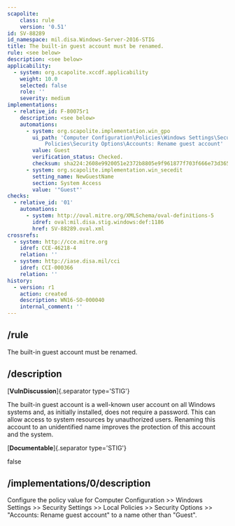 ```yaml
---
scapolite:
    class: rule
    version: '0.51'
id: SV-88289
id_namespace: mil.disa.Windows-Server-2016-STIG
title: The built-in guest account must be renamed.
rule: <see below>
description: <see below>
applicability:
  - system: org.scapolite.xccdf.applicability
    weight: 10.0
    selected: false
    role: ''
    severity: medium
implementations:
  - relative_id: F-80075r1
    description: <see below>
    automations:
      - system: org.scapolite.implementation.win_gpo
        ui_path: 'Computer Configuration\Policies\Windows Settings\Security Settings\Local
            Policies\Security Options\Accounts: Rename guest account'
        value: Guest
        verification_status: Checked.
        checksum: sha224:2608e9920051e2372b8805e9f961877f703f666e73d36591306119d6
      - system: org.scapolite.implementation.win_secedit
        setting_name: NewGuestName
        section: System Access
        value: '"Guest"'
checks:
  - relative_id: '01'
    automations:
      - system: http://oval.mitre.org/XMLSchema/oval-definitions-5
        idref: oval:mil.disa.stig.windows:def:1186
        href: SV-88289.oval.xml
crossrefs:
  - system: http://cce.mitre.org
    idref: CCE-46218-4
    relation: ''
  - system: http://iase.disa.mil/cci
    idref: CCI-000366
    relation: ''
history:
  - version: r1
    action: created
    description: WN16-SO-000040
    internal_comment: ''
---
```



## /rule

The built-in guest account must be renamed.

## /description

[**VulnDiscussion**]{.separator type='STIG'}

The built-in guest account is a well-known user account on all Windows systems and, as initially installed, does not require a password. This can allow access to system resources by unauthorized users. Renaming this account to an unidentified name improves the protection of this account and the system.

[**Documentable**]{.separator type='STIG'}

false

## /implementations/0/description

Configure the policy value for Computer Configuration >> Windows Settings >> Security Settings >> Local Policies >> Security Options >> "Accounts: Rename guest account" to a name other than "Guest".
